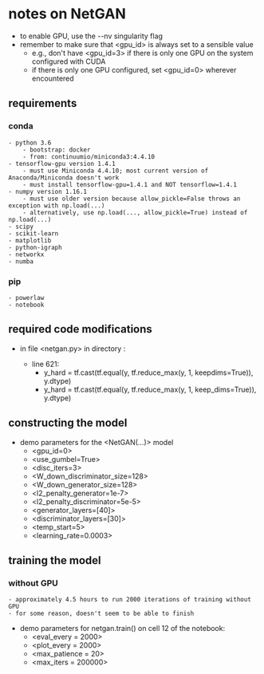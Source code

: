#   notes on NetGAN
- to enable GPU, use the --nv singularity flag
- remember to make sure that <gpu_id> is always set to a sensible value
    - e.g., don't have <gpu_id=3> if there is only one GPU on the system configured with CUDA
    - if there is only one GPU configured, set <gpu_id=0> wherever encountered

##  requirements
### conda
    - python 3.6
        - bootstrap: docker
        - from: continuumio/miniconda3:4.4.10
    - tensorflow-gpu version 1.4.1
        - must use Miniconda 4.4.10; most current version of Anaconda/Miniconda doesn't work
        - must install tensorflow-gpu=1.4.1 and NOT tensorflow=1.4.1
    - numpy version 1.16.1
        - must use older version because allow_pickle=False throws an exception with np.load(...)
        - alternatively, use np.load(..., allow_pickle=True) instead of np.load(...)
    - scipy
    - scikit-learn
    - matplotlib
    - python-igraph
    - networkx
    - numba
### pip
    - powerlaw
    - notebook

## required code modifications
- in file <netgan.py> in directory <netgan>:
    - line 621: 
        - y_hard = tf.cast(tf.equal(y, tf.reduce_max(y, 1, keepdims=True)), y.dtype)
        + y_hard = tf.cast(tf.equal(y, tf.reduce_max(y, 1, keep_dims=True)), y.dtype)

## constructing the model
- demo parameters for the <NetGAN(...)> model
    - <gpu_id=0>
    - <use_gumbel=True>
    - <disc_iters=3>
    - <W_down_discriminator_size=128>
    - <W_down_generator_size=128>
    - <l2_penalty_generator=1e-7>
    - <l2_penalty_discriminator=5e-5>
    - <generator_layers=[40]>
    - <discriminator_layers=[30]>
    - <temp_start=5>
    - <learning_rate=0.0003>

##  training the model
### without GPU
    - approximately 4.5 hours to run 2000 iterations of training without GPU
    - for some reason, doesn't seem to be able to finish
- demo parameters for netgan.train() on cell 12 of the notebook:
    - <eval_every = 2000>
    - <plot_every = 2000>
    - <max_patience = 20>
    - <max_iters = 200000>
